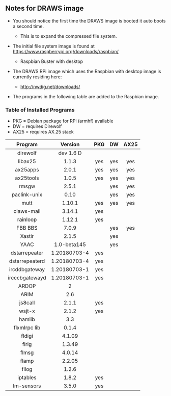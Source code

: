 ## Notes for DRAWS image

* You should notice the first time the DRAWS image is booted it auto boots a second time.
  * This is to expand the compressed file system.

* The initial file system image is found at https://www.raspberrypi.org/downloads/raspbian/
  * Raspbian Buster with desktop
* The DRAWS RPi image which uses the Raspbian with desktop image is currently residing here:
  * http://nwdig.net/downloads/

* The programs in the following table are added to the Raspbian image.

### Table of Installed Programs

* PKG = Debian package for RPi (armhf) available
* DW = requires Direwolf
* AX25 = requires AX.25 stack


|    Program   |  Version |  PKG  |  DW   |  AX25 |
| :---------:  | :------: | :---: | :---: | :---: |
| direwolf     |   dev 1.6 D  |       |       |       |
| libax25      |   1.1.3  |  yes  |  yes  |  yes  |
| ax25apps     |   2.0.1  |  yes  |  yes  |  yes  |
| ax25tools    |   1.0.5  |  yes  |  yes  |  yes  |
| rmsgw        |   2.5.1  |       |  yes  |  yes  |
| paclink-unix |    0.10  |       |  yes  |  yes  |
| mutt         |   1.10.1  |  yes  |  yes  |  yes    |
| claws-mail   |   3.14.1  |  yes  |       |       |
| rainloop     |   1.12.1  |  yes  |       |       |
| FBB BBS      |   7.0.9   |       |  yes  |  yes  |
| Xastir       |   2.1.5     |    |  yes  |       |
| YAAC           | 1.0-beta145  |      | yes  |
| dstarrepeater  | 1.20180703-4 | yes |   |   |
| dstarrepeaterd | 1.20180703-4 | yes |   |   |
| ircddbgateway  | 1.20180703-1 | yes |   |   |
| ircccbgatewayd | 1.20180703-1 | yes |   |   |
| ARDOP        |  2      |      |     |   |
| ARIM         |  2.6    |      |     |   |
| js8call      |  2.1.1  |  yes  |     |   |
| wsjt-x       |  2.1.2  |  yes  |     |   |
| hamlib       |  3.3    |      |     |   |
| flxmlrpc lib |  0.1.4  |      |     |   |
| fldigi       |  4.1.09 |      |     |   |
| flrig        |  1.3.49 |      |     |   |
| flmsg        |  4.0.14 |      |     |   |
| flamp        |  2.2.05 |      |     |   |
| fllog        |  1.2.6  |      |     |   |
| iptables     |  1.8.2  |  yes |     |   |
| lm-sensors   |  3.5.0  |  yes  |     |   |
